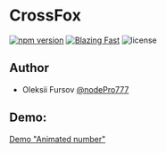 # CrossFox

[![npm version](https://badge.fury.io/js/crossfox-react-animated-number.svg)](https://www.npmjs.com/package/@crossfox/react-animated-number)
[![Blazing Fast](https://badgen.now.sh/badge/speed/blazing%20%F0%9F%94%A5/green)](@crossfox/react-animated-number)
![license](https://badgen.now.sh/badge/license/Apache-2.0)

## Author

- Oleksii Fursov [@nodePro777](https://t.me/nodePro777)

## Demo:

[Demo "Animated number"](https://oleksiifursov.github.io/crossfox-front/build/#/component-animated-number)
